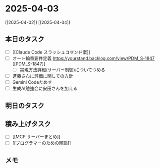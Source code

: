 # 2025-04-03

[[2025-04-02]] [[2025-04-04]]

## 本日のタスク

- [ ] [[Claude Code スラッシュコマンド案]]
- [ ] オート輪番要件定義 https://yourstand.backlog.com/view/PDM_S-1847 [[PDM_S-1847]]
	- [ ] 実現方法詳細(サーバー制御)についてつめる
- [ ] 進藤さんに評価に関しての方針
- [ ] Gemini Codeためす
- [ ] 生成AI勉強会に安田さんを加える

## 明日のタスク

## 積み上げタスク

- [ ] [[MCP サーバーまとめ]]
- [ ] [[プログラマーのための圏論]]

## メモ
